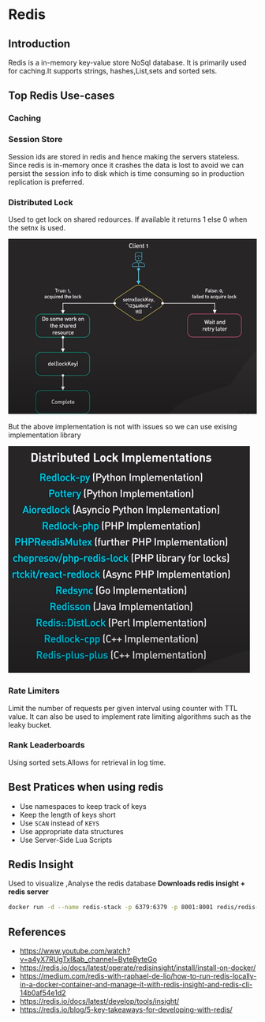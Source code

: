 # Redis

## Introduction

Redis is a in-memory key-value store NoSql database. It is primarily used for caching.It supports strings, hashes,List,sets and sorted sets.

## Top Redis Use-cases

### Caching

### Session Store

Session ids are stored in redis and hence making the servers stateless. Since redis is in-memory once it crashes the data is lost to avoid we can persist the session info to disk which is time consuming so in production  replication is preferred.

### Distributed Lock

Used to get lock on shared redources. If available it returns 1 else 0 when the  setnx is used.

<img src="distributed_lock.png">

But the above implementation is not with issues so we can use exising implementation library

<img src="redis_distributed_lock_impls.png">

### Rate Limiters

Limit the number of requests per given interval using counter with TTL value. It can also be used to implement rate limiting algorithms such as the leaky bucket.

### Rank Leaderboards

Using sorted sets.Allows for retrieval in log time.

## Best Pratices when using redis

* Use namespaces to keep track of keys
* Keep the length of keys short
* Use `SCAN` instead of `KEYS`
* Use appropriate data structures
* Use Server-Side Lua Scripts

## Redis Insight
Used to visualize ,Analyse the redis database
**Downloads redis insight + redis server**
```bash
docker run -d --name redis-stack -p 6379:6379 -p 8001:8001 redis/redis-stack:latest
```

## References

* <https://www.youtube.com/watch?v=a4yX7RUgTxI&ab_channel=ByteByteGo>
* https://redis.io/docs/latest/operate/redisinsight/install/install-on-docker/
* https://medium.com/redis-with-raphael-de-lio/how-to-run-redis-locally-in-a-docker-container-and-manage-it-with-redis-insight-and-redis-cli-14b0af54e1d2
* https://redis.io/docs/latest/develop/tools/insight/
* https://redis.io/blog/5-key-takeaways-for-developing-with-redis/